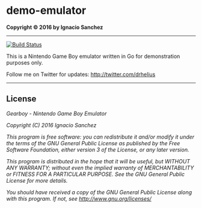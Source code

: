 demo-emulator
=======
<b>Copyright &copy; 2016 by Ignacio Sanchez</b>

----------
[![Build Status](https://travis-ci.org/drhelius/demo-emulator.svg?branch=master)](https://travis-ci.org/drhelius/demo-emulator)

This is a Nintendo Game Boy emulator written in Go for demonstration purposes only.

Follow me on Twitter for updates: http://twitter.com/drhelius

----------

License
-------

<i>Gearboy - Nintendo Game Boy Emulator</i>

<i>Copyright (C) 2016  Ignacio Sanchez</i>

<i>This program is free software: you can redistribute it and/or modify</i>
<i>it under the terms of the GNU General Public License as published by</i>
<i>the Free Software Foundation, either version 3 of the License, or</i>
<i>any later version.</i>

<i>This program is distributed in the hope that it will be useful,</i>
<i>but WITHOUT ANY WARRANTY; without even the implied warranty of</i>
<i>MERCHANTABILITY or FITNESS FOR A PARTICULAR PURPOSE. See the</i>
<i>GNU General Public License for more details.</i>

<i>You should have received a copy of the GNU General Public License</i>
<i>along with this program.  If not, see http://www.gnu.org/licenses/</i>
